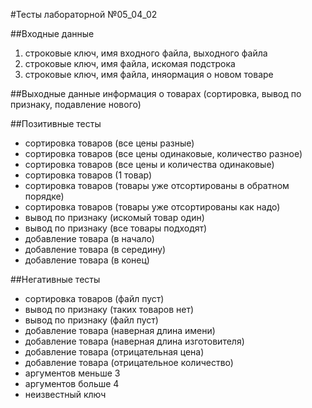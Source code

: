 #Тесты лабораторной №05_04_02

##Входные данные
1. строковые ключ, имя входного файла, выходного файла
2. строковые ключ, имя файла, искомая подстрока
3. строковые ключ, имя файла, иняормация о новом товаре

##Выходные данные
информация о товарах (сортировка, вывод по признаку, подавление нового)

##Позитивные тесты
- сортировка товаров (все цены разные)
- сортировка товаров (все цены одинаковые, количество разное)
- сортировка товаров (все цены и количества одинаковые)
- сортировка товаров (1 товар)
- сортировка товаров (товары уже отсортированы в обратном порядке)
- сортировка товаров (товары уже отсортированы как надо)
- вывод по признаку (искомый товар один)
- вывод по признаку (все товары подходят)
- добавление товара (в начало)
- добавление товара (в середину)
- добавление товара (в конец)

##Негативные тесты
- сортировка товаров (файл пуст)
- вывод по признаку (таких товаров нет)
- вывод по признаку (файл пуст)
- добавление товара (наверная длина имени)
- добавление товара (наверная длина изготовителя)
- добавление товара (отрицательная цена)
- добавление товара (отрицательное количество)
- аргументов меньше 3
- аргументов больше 4
- неизвестный ключ
